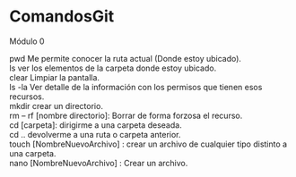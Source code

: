 # ComandosGit
Módulo 0

pwd Me permite conocer la ruta actual (Donde estoy ubicado).<br>
ls ver los elementos de la carpeta donde estoy ubicado.<br>
clear Limpiar la pantalla.<br>
ls -la Ver detalle de la información con los permisos que tienen esos recursos.<br>
mkdir crear un directorio.<br>
rm – rf [nombre directorio]: Borrar de forma forzosa el recurso.<br>
cd [carpeta]: dirigirme a una carpeta deseada.<br>
cd .. devolverme a una ruta o carpeta anterior.<br>
touch [NombreNuevoArchivo] : crear un archivo de cualquier tipo distinto a una carpeta.<br>
nano [NombreNuevoArchivo] : Crear un archivo.<br>
